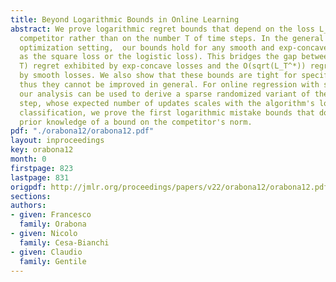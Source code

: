 ```yaml
---
title: Beyond Logarithmic Bounds in Online Learning
abstract: We prove logarithmic regret bounds that depend on the loss L_T^* of the
  competitor rather than on the number T of time steps. In the general online convex
  optimization setting,  our bounds hold for any smooth and exp-concave loss (such
  as the square loss or the logistic loss). This bridges the gap between the O(ln
  T) regret exhibited by exp-concave losses and the O(sqrt(L_T^*)) regret exhibited
  by smooth losses. We also show that these bounds are tight for specific losses,
  thus they cannot be improved in general. For online regression with square loss,
  our analysis can be used to derive a sparse randomized variant of the online Newton
  step, whose expected number of updates scales with the algorithm's loss. For online
  classification, we prove the first logarithmic mistake bounds that do not rely on
  prior knowledge of a bound on the competitor's norm.
pdf: "./orabona12/orabona12.pdf"
layout: inproceedings
key: orabona12
month: 0
firstpage: 823
lastpage: 831
origpdf: http://jmlr.org/proceedings/papers/v22/orabona12/orabona12.pdf
sections: 
authors:
- given: Francesco
  family: Orabona
- given: Nicolo
  family: Cesa-Bianchi
- given: Claudio
  family: Gentile
---
```

